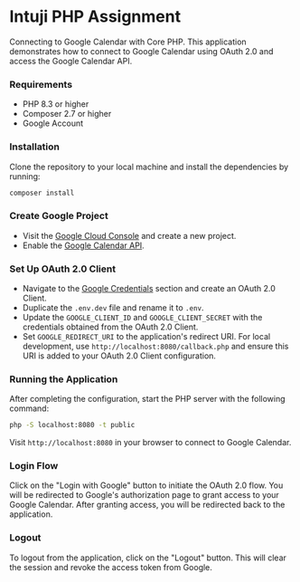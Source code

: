 # Intuji PHP Assignment

Connecting to Google Calendar with Core PHP. This application demonstrates how to connect to Google Calendar using OAuth 2.0 and access the Google Calendar API.

### Requirements

- PHP 8.3 or higher
- Composer 2.7 or higher
- Google Account

### Installation

Clone the repository to your local machine and install the dependencies by running:

```bash
composer install
```

### Create Google Project

- Visit the [Google Cloud Console](https://console.cloud.google.com) and create a new project.
- Enable the [Google Calendar API](https://console.developers.google.com/apis/library/calendar-json.googleapis.com).

### Set Up OAuth 2.0 Client

- Navigate to the [Google Credentials](https://console.cloud.google.com/apis/credentials) section and create an OAuth 2.0 Client.
- Duplicate the `.env.dev` file and rename it to `.env`.
- Update the `GOOGLE_CLIENT_ID` and `GOOGLE_CLIENT_SECRET` with the credentials obtained from the OAuth 2.0 Client.
- Set `GOOGLE_REDIRECT_URI` to the application's redirect URI. For local development, use `http://localhost:8080/callback.php` and ensure this URI is added to your OAuth 2.0 Client configuration.

### Running the Application

After completing the configuration, start the PHP server with the following command:

```bash
php -S localhost:8080 -t public
```

Visit `http://localhost:8080` in your browser to connect to Google Calendar.

### Login Flow

Click on the "Login with Google" button to initiate the OAuth 2.0 flow. You will be redirected to Google's authorization page to grant access to your Google Calendar. After granting access, you will be redirected back to the application.

### Logout

To logout from the application, click on the "Logout" button. This will clear the session and revoke the access token from Google.
